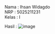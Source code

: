 Nama  : Ihsan Widagdo  
NRP   : 5025211231  
Kelas : I

Hasil :
![image](https://github.com/dagdo03/tugas1-pweb-i/assets/95538168/114fa703-77f1-45c3-b8aa-8193dc87a239)
